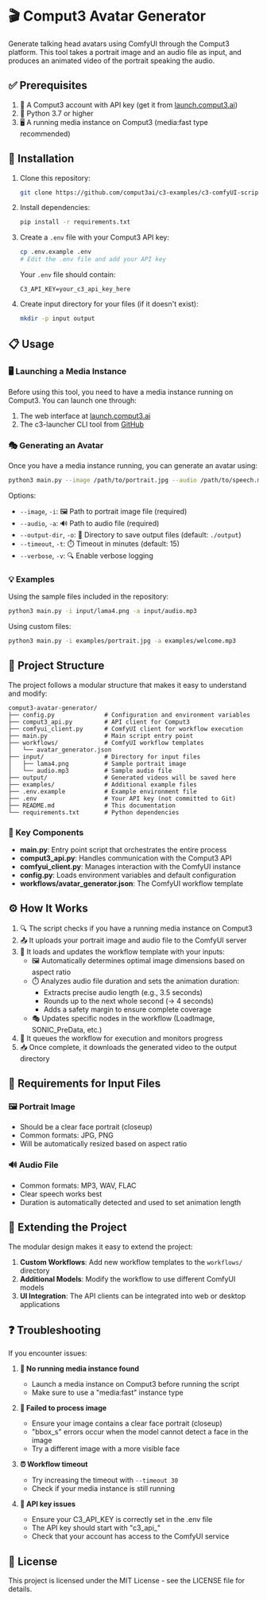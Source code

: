 # 🎬 Comput3 Avatar Generator

Generate talking head avatars using ComfyUI through the Comput3 platform. This tool takes a portrait image and an audio file as input, and produces an animated video of the portrait speaking the audio.

## ✅ Prerequisites

1. 🔑 A Comput3 account with API key (get it from [launch.comput3.ai](https://launch.comput3.ai))
2. 🐍 Python 3.7 or higher
3. 🖥️ A running media instance on Comput3 (media:fast type recommended)

## 🚀 Installation

1. Clone this repository:
   ```bash
   git clone https://github.com/comput3ai/c3-examples/c3-comfyUI-script.git
   ```

2. Install dependencies:
   ```bash
   pip install -r requirements.txt
   ```

3. Create a `.env` file with your Comput3 API key:
   ```bash
   cp .env.example .env
   # Edit the .env file and add your API key
   ```
   
   Your `.env` file should contain:
   ```
   C3_API_KEY=your_c3_api_key_here
   ```

4. Create input directory for your files (if it doesn't exist):
   ```bash
   mkdir -p input output
   ```

## 📋 Usage

### 🖥️ Launching a Media Instance

Before using this tool, you need to have a media instance running on Comput3. You can launch one through:

1. The web interface at [launch.comput3.ai](https://launch.comput3.ai)
2. The c3-launcher CLI tool from [GitHub](https://github.com/comput3/c3-launcher)

### 🎭 Generating an Avatar

Once you have a media instance running, you can generate an avatar using:

```bash
python3 main.py --image /path/to/portrait.jpg --audio /path/to/speech.mp3
```

Options:
- `--image`, `-i`: 🖼️ Path to portrait image file (required)
- `--audio`, `-a`: 🔊 Path to audio file (required)
- `--output-dir`, `-o`: 📁 Directory to save output files (default: `./output`)
- `--timeout`, `-t`: ⏱️ Timeout in minutes (default: 15)
- `--verbose`, `-v`: 🔍 Enable verbose logging

### 💡 Examples

Using the sample files included in the repository:
```bash
python3 main.py -i input/lama4.png -a input/audio.mp3
```

Using custom files:
```bash
python3 main.py -i examples/portrait.jpg -a examples/welcome.mp3
```

## 📁 Project Structure

The project follows a modular structure that makes it easy to understand and modify:

```
comput3-avatar-generator/
├── config.py              # Configuration and environment variables
├── comput3_api.py         # API client for Comput3
├── comfyui_client.py      # ComfyUI client for workflow execution
├── main.py                # Main script entry point
├── workflows/             # ComfyUI workflow templates
│   └── avatar_generator.json
├── input/                 # Directory for input files
│   ├── lama4.png          # Sample portrait image
│   └── audio.mp3          # Sample audio file
├── output/                # Generated videos will be saved here
├── examples/              # Additional example files
├── .env.example           # Example environment file
├── .env                   # Your API key (not committed to Git)
├── README.md              # This documentation
└── requirements.txt       # Python dependencies
```

### 🔧 Key Components

- **main.py**: Entry point script that orchestrates the entire process
- **comput3_api.py**: Handles communication with the Comput3 API
- **comfyui_client.py**: Manages interaction with the ComfyUI instance
- **config.py**: Loads environment variables and default configuration
- **workflows/avatar_generator.json**: The ComfyUI workflow template

## ⚙️ How It Works

1. 🔍 The script checks if you have a running media instance on Comput3
2. 📤 It uploads your portrait image and audio file to the ComfyUI server
3. 🔄 It loads and updates the workflow template with your inputs:
   - 🖼️ Automatically determines optimal image dimensions based on aspect ratio
   - ⏱️ Analyzes audio file duration and sets the animation duration:
     - Extracts precise audio length (e.g., 3.5 seconds)
     - Rounds up to the next whole second (→ 4 seconds)
     - Adds a safety margin to ensure complete coverage
   - 🎭 Updates specific nodes in the workflow (LoadImage, SONIC_PreData, etc.)
4. 🚀 It queues the workflow for execution and monitors progress
5. 📥 Once complete, it downloads the generated video to the output directory

## 📝 Requirements for Input Files

### 🖼️ Portrait Image
- Should be a clear face portrait (closeup)
- Common formats: JPG, PNG
- Will be automatically resized based on aspect ratio

### 🔊 Audio File
- Common formats: MP3, WAV, FLAC
- Clear speech works best
- Duration is automatically detected and used to set animation length

## 🧩 Extending the Project

The modular design makes it easy to extend the project:

1. **Custom Workflows**: Add new workflow templates to the `workflows/` directory
2. **Additional Models**: Modify the workflow to use different ComfyUI models
3. **UI Integration**: The API clients can be integrated into web or desktop applications

## ❓ Troubleshooting

If you encounter issues:

1. **🔴 No running media instance found**
   - Launch a media instance on Comput3 before running the script
   - Make sure to use a "media:fast" instance type

2. **🔴 Failed to process image**
   - Ensure your image contains a clear face portrait (closeup)
   - "bbox_s" errors occur when the model cannot detect a face in the image
   - Try a different image with a more visible face

3. **⏰ Workflow timeout**
   - Try increasing the timeout with `--timeout 30`
   - Check if your media instance is still running

4. **🔑 API key issues**
   - Ensure your C3_API_KEY is correctly set in the .env file
   - The API key should start with "c3_api_"
   - Check that your account has access to the ComfyUI service

## 📄 License

This project is licensed under the MIT License - see the LICENSE file for details. 
